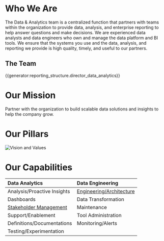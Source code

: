 # **Who We Are**

The Data & Analytics team is a centralized function that partners with teams within the organization to provide data, analysis, and enterprise reporting to help answer questions and make decisions. We are experienced data analysts and data engineers who own and manage the data platform and BI tools. We ensure that the systems you use and the data, analysis, and reporting we provide is high quality, timely, and useful to our partners.

## The Team

{{generator:reporting_structure.director_data_analytics}}

# **Our Mission**

Partner with the organization to build scalable data solutions and insights to help the company grow.

# **Our Pillars**

![Vision and Values](https://storage.googleapis.com/sourcegraph-assets/Data%20And%20Analytics%20Vision%20and%20Values.png)

# **Our Capabilities**

| <strong>Data Analytics</strong>               | <strong>Data Engineering</strong> |
| :-------------------------------------------- | :-------------------------------- |
| Analysis/Proactive Insights                   | [Engineering/Architecture](architecture.md)          |
| Dashboards                                    | Data Transformation               |
| [Stakeholder Management](stakeholder-mgmt.md) | Maintenance                       |
| Support/Enablement                            | Tool Administration               |
| Definitions/Documentations                    | Monitoring/Alerts   |
| Testing/Experimentation                       | |

